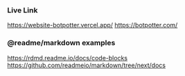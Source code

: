 ### Live Link 
https://website-botpotter.vercel.app/
https://botpotter.com/

### @readme/markdown examples
https://rdmd.readme.io/docs/code-blocks
https://github.com/readmeio/markdown/tree/next/docs
